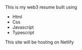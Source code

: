 This is my web3 resume built using 

- Html
- Css
- Javascript
- Typescript

This site will be hosting on Netlify
